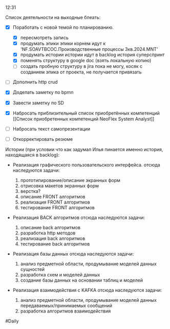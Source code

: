 12:31

Список деятельности на выходные блеать:

- [x]  Поработать с новой темой по планированию.
    - [x] пересмотреть запись
    - [x] продумать эпики
          эпики корнем идут к 'NF.SOAVTBCOC.Производственные процессы 3кв.2024.MNT'
    - [x] продумать истории
          истории идут в backlog
          история суперспринт
    - [x] поменять структуру в google doc (взять локальную копию)
    - [ ] создать пробную структуру в jira
          пока не могу, косяк с созданием эпика от проекта, не получается привязать
- [ ] Дополнить http crud
- [x] Доделать заметку по bpmn
- [x] Завести заметку по SD
- [x] Набросать приблизительный список приобретённых компетенций
      [[Список приобретенных компетенций NeoFlex System Analyst]]
- [ ] Набросать текст самопрезентации
- [ ] Откорректировать резюме



Истории (при условии что как задумал Илья пинается именно история, находящаяся в backlog):
- Реализация графического пользовательского интерфейса.
  отсюда наследуются задачи:
  1. прототипирование/описание экранных форм
  2. отрисовка макетов экранных форм
  3. верстка?
  4. описание FRONT алгоритмов
  5. реализация FRONT алгоритмов
  6. тестирование FRONT алгоритмов
     
- Реализация BACK алгоритмов
  отсюда наследуются задачи:
  1. описание back алгоритмов
  2. разработка http методов
  3. реализация back алгоритмов
  4. тестирование back алгоритмов
     
- Реализация базы данных
  отсюда наследуются задачи:
  1. анализ предметной области, продумывание моделей данных сущностей
  2. разработка схем и моделей данных
  3. создание базы данных на основании таблиц и моделей
     
- Реализация взаимодействия с KAFKA
  отсюда наследуются задачи:
  1.  анализ предметной области, продумывание моделей данных передаваемых/принимаемых сообщений
  2. разработка алгоритмов взаимодействия
  


#Daily

